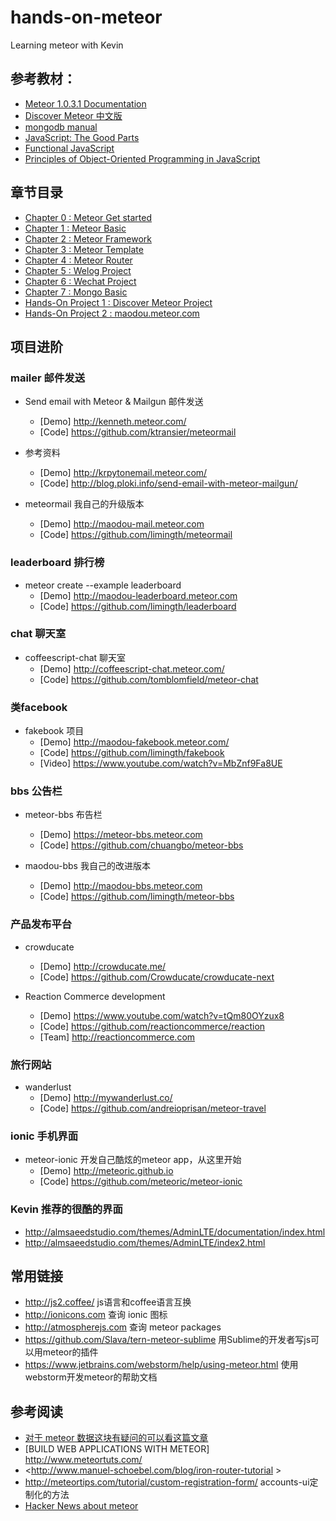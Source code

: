 # hands-on-meteor
Learning meteor with Kevin

## 参考教材： 
* [Meteor 1.0.3.1 Documentation](http://docs.meteor.com/#/basic/)
* [Discover Meteor 中文版](http://zh.discovermeteor.com/)
* [mongodb manual](http://docs.mongodb.org/manual/)
* [JavaScript: The Good Parts](http://it-ebooks.info/book/274/)
* [Functional JavaScript](http://it-ebooks.info/book/2573/)
* [Principles of Object-Oriented Programming in JavaScript](http://www.nczonline.net/blog/2012/12/18/now-available-principles-of-object-oriented-programming-in-javascript-beta/)

## 章节目录
* [Chapter 0 : Meteor Get started](0-meteor-get-started.md)
* [Chapter 1 : Meteor Basic](1-meteor-basic.md)
* [Chapter 2 : Meteor Framework](2-meteor-framework.md)
* [Chapter 3 : Meteor Template](3-meteor-template.md)
* [Chapter 4 : Meteor Router](4-meteor-router.md)
* [Chapter 5 : Welog Project](5-meteor-welog.md)
* [Chapter 6 : Wechat Project](6-meteor-wechat.md)
* [Chapter 7 : Mongo Basic](7-mongo-basic.md) 
* [Hands-On Project 1 : Discover Meteor Project](Prj1-1-discover-meteor-hello.md)
* [Hands-On Project 2 : maodou.meteor.com](Prj2-maodou-meteor.md)

## 项目进阶
### mailer 邮件发送
* Send email with Meteor & Mailgun 邮件发送
  - [Demo] <http://kenneth.meteor.com/>
  - [Code] <https://github.com/ktransier/meteormail>

* 参考资料
  - [Demo] <http://krpytonemail.meteor.com/>
  - [Code] <http://blog.ploki.info/send-email-with-meteor-mailgun/>

* meteormail 我自己的升级版本
  - [Demo] <http://maodou-mail.meteor.com>
  - [Code] <https://github.com/limingth/meteormail>

### leaderboard 排行榜
* meteor create --example leaderboard
  - [Demo] <http://maodou-leaderboard.meteor.com>
  - [Code] <https://github.com/limingth/leaderboard>
  
### chat 聊天室
* coffeescript-chat 聊天室
  - [Demo] <http://coffeescript-chat.meteor.com/>
  - [Code] <https://github.com/tomblomfield/meteor-chat>

### 类facebook
* fakebook 项目
  - [Demo] <http://maodou-fakebook.meteor.com/>
  - [Code] <https://github.com/limingth/fakebook>
  - [Video] <https://www.youtube.com/watch?v=MbZnf9Fa8UE>

### bbs 公告栏
* meteor-bbs 布告栏
  - [Demo] <https://meteor-bbs.meteor.com>
  - [Code] <https://github.com/chuangbo/meteor-bbs>

* maodou-bbs 我自己的改进版本
  - [Demo] <http://maodou-bbs.meteor.com>
  - [Code] <https://github.com/limingth/meteor-bbs>

### 产品发布平台
* crowducate
  - [Demo] <http://crowducate.me/>
  - [Code] <https://github.com/Crowducate/crowducate-next>

* Reaction Commerce development 
  - [Demo] <https://www.youtube.com/watch?v=tQm80OYzux8>
  - [Code] <https://github.com/reactioncommerce/reaction>
  - [Team] <http://reactioncommerce.com>

### 旅行网站
* wanderlust
  - [Demo] <http://mywanderlust.co/>
  - [Code] <https://github.com/andreioprisan/meteor-travel>

### ionic 手机界面
* meteor-ionic 开发自己酷炫的meteor app，从这里开始
  - [Demo] <http://meteoric.github.io>
  - [Code] <https://github.com/meteoric/meteor-ionic>

### Kevin 推荐的很酷的界面
* http://almsaeedstudio.com/themes/AdminLTE/documentation/index.html
* http://almsaeedstudio.com/themes/AdminLTE/index2.html

## 常用链接
* http://js2.coffee/  js语言和coffee语言互换
* http://ionicons.com  查询 ionic 图标
* http://atmospherejs.com  查询 meteor packages
* https://github.com/Slava/tern-meteor-sublime 用Sublime的开发者写js可以用meteor的插件
* https://www.jetbrains.com/webstorm/help/using-meteor.html 使用webstorm开发meteor的帮助文档

## 参考阅读
* [对于 meteor 数据这块有疑问的可以看这篇文章](https://medium.com/@stubailo/data-flow-from-the-database-to-the-ui-three-layers-of-meteor-d5e208b466c3)
* [BUILD WEB APPLICATIONS WITH METEOR] <http://www.meteortuts.com/>
* <http://www.manuel-schoebel.com/blog/iron-router-tutorial >
* http://meteortips.com/tutorial/custom-registration-form/  accounts-ui定制化的方法
* [Hacker News about meteor](https://hn.algolia.com/?query=meteor&sort=byDate&prefix&page=0&dateRange=all&type=story)
